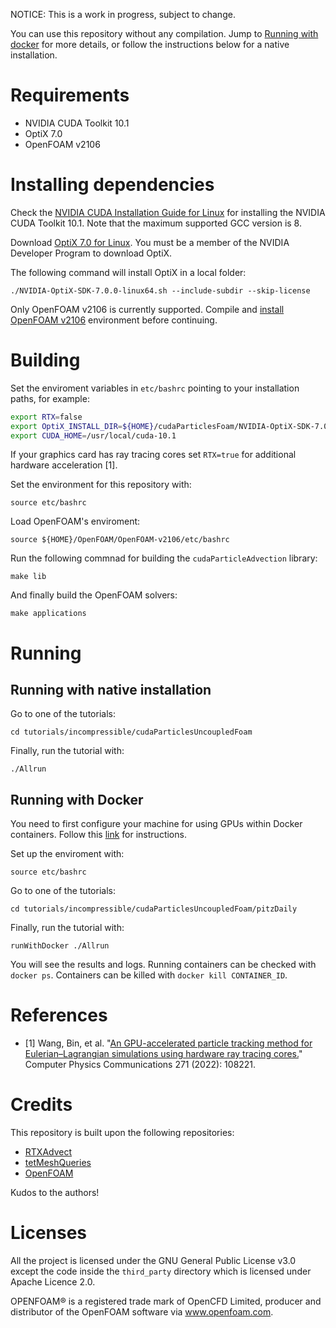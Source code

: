 NOTICE: This is a work in progress, subject to change.

You can use this repository without any compilation. Jump to [Running with docker](#running-with-docker) for more details, or follow the instructions below for a native installation.

# Requirements

- NVIDIA CUDA Toolkit 10.1
- OptiX 7.0
- OpenFOAM v2106

# Installing dependencies

Check the [NVIDIA CUDA Installation Guide for Linux](https://docs.nvidia.com/cuda/cuda-installation-guide-linux/index.html) for installing the NVIDIA CUDA Toolkit 10.1. Note that the maximum supported GCC version is 8.

Download [OptiX 7.0 for Linux](https://developer.nvidia.com/designworks/optix/downloads/7.0.0/linux64). You must be a member of the NVIDIA Developer Program to download OptiX.

The following command will install OptiX in a local folder:

```console
./NVIDIA-OptiX-SDK-7.0.0-linux64.sh --include-subdir --skip-license
```

Only OpenFOAM v2106 is currently supported. Compile and [install OpenFOAM v2106](https://develop.openfoam.com/Development/openfoam/-/blob/OpenFOAM-v2106.211215/doc/Build.md) environment before continuing.

# Building

Set the enviroment variables in `etc/bashrc` pointing to your installation paths, for example:

```bash
export RTX=false
export OptiX_INSTALL_DIR=${HOME}/cudaParticlesFoam/NVIDIA-OptiX-SDK-7.0.0-linux64
export CUDA_HOME=/usr/local/cuda-10.1
```

If your graphics card has ray tracing cores set `RTX=true` for additional hardware acceleration [1].


Set the environment for this repository with:

```console
source etc/bashrc
```

Load OpenFOAM's enviroment:

```console
source ${HOME}/OpenFOAM/OpenFOAM-v2106/etc/bashrc
```

Run the following commnad for building the `cudaParticleAdvection` library:

```console
make lib
```

And finally build the OpenFOAM solvers:

```console
make applications
```

# Running

## Running with native installation

Go to one of the tutorials:

```console
cd tutorials/incompressible/cudaParticlesUncoupledFoam
```

Finally, run the tutorial with:

```console
./Allrun
```

## Running with Docker

You need to first configure your machine for using GPUs within Docker containers. Follow this [link](https://docs.nvidia.com/ai-enterprise/deployment-guide/dg-docker.html) for instructions.

Set up the enviroment with:

```console
source etc/bashrc
```

Go to one of the tutorials:

```console
cd tutorials/incompressible/cudaParticlesUncoupledFoam/pitzDaily
```

Finally, run the tutorial with:

```console
runWithDocker ./Allrun
```

You will see the results and logs. Running containers can be checked with `docker ps`. Containers can be killed with `docker kill CONTAINER_ID`.

# References

- [1] Wang, Bin, et al. "[An GPU-accelerated particle tracking method for Eulerian–Lagrangian simulations using hardware ray tracing cores.](https://www.sciencedirect.com/science/article/abs/pii/S0010465521003337)" Computer Physics Communications 271 (2022): 108221. 

# Credits

This repository is built upon the following repositories:

- [RTXAdvect](https://github.com/BinWang0213/RTXAdvect)
- [tetMeshQueries](https://github.com/owl-project/tetMeshQueries)
- [OpenFOAM](https://develop.openfoam.com/Development/openfoam)

Kudos to the authors!

# Licenses

All the project is licensed under the GNU General Public License v3.0 except the code inside the `third_party` directory which is licensed under Apache Licence 2.0.

OPENFOAM® is a registered trade mark of OpenCFD Limited, producer and distributor of the OpenFOAM software via www.openfoam.com.
